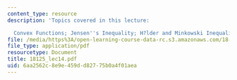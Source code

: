 ```yaml
---
content_type: resource
description: 'Topics covered in this lecture:

  Convex Functions; Jensen''s Inequality; H?lder and Minkowski Inequalities.'
file: /media/https%3A/open-learning-course-data-rc.s3.amazonaws.com/18-125-measure-and-integration-fall-2003/6aa2562c8e9e459dd82775b0a4f01aea_18125_lec14.pdf
file_type: application/pdf
resourcetype: Document
title: 18125_lec14.pdf
uid: 6aa2562c-8e9e-459d-d827-75b0a4f01aea
---
```

